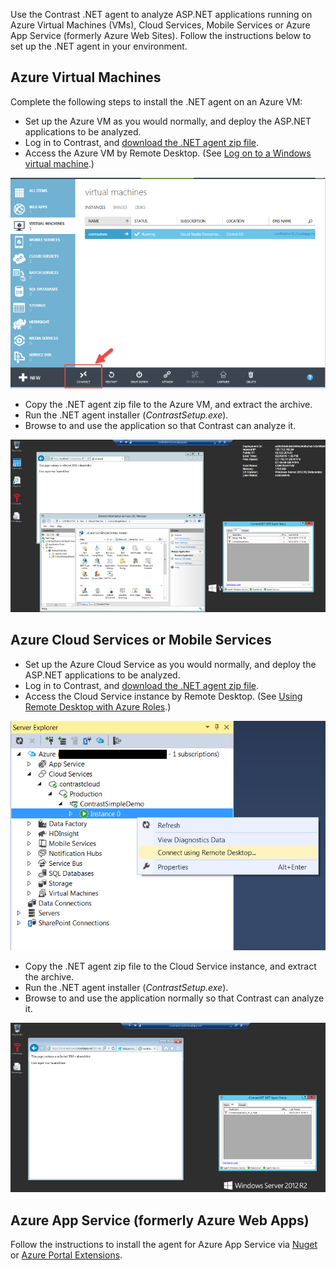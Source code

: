 <!--
title: "Using Contrast .NET on Microsoft Azure"
description: "Using Contrast .NET on Microsoft Azure"
tags: "configuration microsoft azure cloud agent installation .Net"
-->

Use the Contrast .NET agent to analyze ASP.NET applications running on Azure Virtual Machines (VMs), Cloud Services, Mobile Services or Azure App Service (formerly Azure Web Sites). Follow the instructions below to set up the .NET agent in your environment. 

## Azure Virtual Machines

Complete the following steps to install the .NET agent on an Azure VM:

* Set up the Azure VM as you would normally, and deploy the ASP.NET applications to be analyzed. 
* Log in to Contrast, and [download the .NET agent zip file](installation-netinstall.html#net-install). 
* Access the Azure VM by Remote Desktop. (See [Log on to a Windows virtual machine](https://azure.microsoft.com/en-us/documentation/articles/virtual-machines-log-on-windows-server).)

<a href="assets/images/KB3-e15_1.png" rel="lightbox" title="Azure Virtual Machine"><img class="thumbnail" src="assets/images/KB3-e15_1.png"/></a>

* Copy the .NET agent zip file to the Azure VM, and extract the archive. 
* Run the .NET agent installer (*ContrastSetup.exe*).
* Browse to and use the application so that Contrast can analyze it. 

<a href="assets/images/KB3-e15_2.png" rel="lightbox" title="Virtual Machine RDP"><img class="thumbnail" src="assets/images/KB3-e15_2.png"/></a>

## Azure Cloud Services or Mobile Services

* Set up the Azure Cloud Service as you would normally, and deploy the ASP.NET applications to be analyzed. 
* Log in to Contrast, and [download the .NET agent zip file](installation-netinstall.html#net-install).
* Access the Cloud Service instance by Remote Desktop. (See [Using Remote Desktop with Azure Roles](https://msdn.microsoft.com/en-us/library/azure/gg443832.aspx).) 

<a href="assets/images/KB3-e15_3.png" rel="lightbox" title="Cloud Remote Desktop Services"><img class="thumbnail" src="assets/images/KB3-e15_3.png"/></a>

* Copy the .NET agent zip file to the Cloud Service instance, and extract the archive. 
* Run the .NET agent installer (*ContrastSetup.exe*). 
* Browse to and use the application normally so that Contrast can analyze it. 

<a href="assets/images/KB3-e15_4.png" rel="lightbox" title="Cloud RDP"><img class="thumbnail" src="assets/images/KB3-e15_4.png"/></a>

## Azure App Service (formerly Azure Web Apps)

Follow the instructions to install the agent for Azure App Service via [Nuget](installation-netinstall.html#net-manual) or [Azure Portal Extensions](installation-netinstall.html#net-express).  


